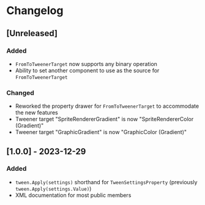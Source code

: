 ﻿# Changelog

## [Unreleased]

### Added

- `FromToTweenerTarget` now supports any binary operation
- Ability to set another component to use as the source for `FromToTweenerTarget`

### Changed

- Reworked the property drawer for `FromToTweenerTarget` to accommodate the new features
- Tweener target "SpriteRendererGradient" is now "SpriteRendererColor (Gradient)"
- Tweener target "GraphicGradient" is now "GraphicColor (Gradient)"

## [1.0.0] - 2023-12-29

### Added

- `tween.Apply(settings)` shorthand for `TweenSettingsProperty` (previously `tween.Apply(settings.Value)`)
- XML documentation for most public members